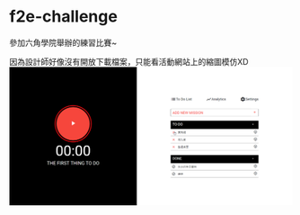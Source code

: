# f2e-challenge
參加六角學院舉辦的練習比賽~

因為設計師好像沒有開放下載檔案，只能看活動網站上的縮圖模仿XD
![image](https://github.com/johnson0903/f2e-challenge/blob/master/chrome_V8OGgVmkUl.png)
